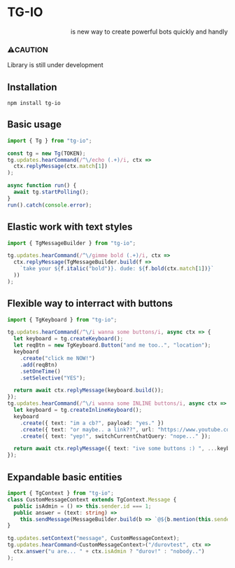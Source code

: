 # TG-IO
<p align="right">
  is new way to create powerful bots quickly and handly
</p>

### ⚠️CAUTION
Library is still under development

## Installation
```shell
npm install tg-io
```

## Basic usage
```typescript
import { Tg } from "tg-io";

const tg = new Tg(TOKEN);
tg.updates.hearCommand(/^\/echo (.+)/i, ctx => 
  ctx.replyMessage(ctx.match[1])
);

async function run() {
  await tg.startPolling();
}
run().catch(console.error);
```

## Elastic work with text styles
```typescript
import { TgMessageBuilder } from "tg-io";

tg.updates.hearCommand(/^\/gimme bold (.+)/i, ctx =>
  ctx.replyMessage(TgMessageBuilder.build(f =>
    `take your ${f.italic("bold")}. dude: ${f.bold(ctx.match[1])}`
  ))
);
```

## Flexible way to interract with buttons
```typescript
import { TgKeyboard } from "tg-io";

tg.updates.hearCommand(/^\/i wanna some buttons/i, async ctx => {
  let keyboard = tg.createKeyboard();
  let reqBtn = new TgKeyboard.Button("and me too..", "location");
  keyboard
    .create("click me NOW!")
    .add(reqBtn)
    .setOneTime()
    .setSelective("YES");

  return await ctx.replyMessage(keyboard.build());
});
tg.updates.hearCommand(/^\/i wanna some INLINE buttons/i, async ctx => {
  let keyboard = tg.createInlineKeyboard();
  keyboard
    .create({ text: "im a cb?", payload: "yes." })
    .create({ text: "or maybe.. a link??", url: "https://www.youtube.com/watch?v=oHg5SJYRHA0" })
    .create({ text: "yep!", switchCurrentChatQuery: "nope..." });

  return await ctx.replyMessage({ text: "ive some buttons :) ", ...keyboard.build() });
});
```

## Expandable basic entities 
```typescript
import { TgContext } from "tg-io";
class CustomMessageContext extends TgContext.Message {
  public isAdmin = () => this.sender.id === 1;
  public answer = (text: string) => 
    this.sendMessage(MessageBuilder.build(b => `@${b.mention(this.sender.username)}, ${text}`));
}

tg.updates.setContext("message", CustomMessageContext);
tg.updates.hearCommand<CustomMessageContext>("/durovtest", ctx => 
  ctx.answer("u are... " + ctx.isAdmin ? "durov!" : "nobody..")
);
```
